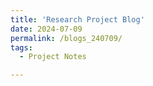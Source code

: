 ```yaml
---
title: 'Research Project Blog'
date: 2024-07-09
permalink: /blogs_240709/
tags:
  - Project Notes

---
```



